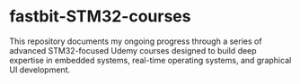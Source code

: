 # fastbit-STM32-courses
This repository documents my ongoing progress through a series of advanced STM32-focused Udemy courses designed to build deep expertise in embedded systems, real-time operating systems, and graphical UI development.
